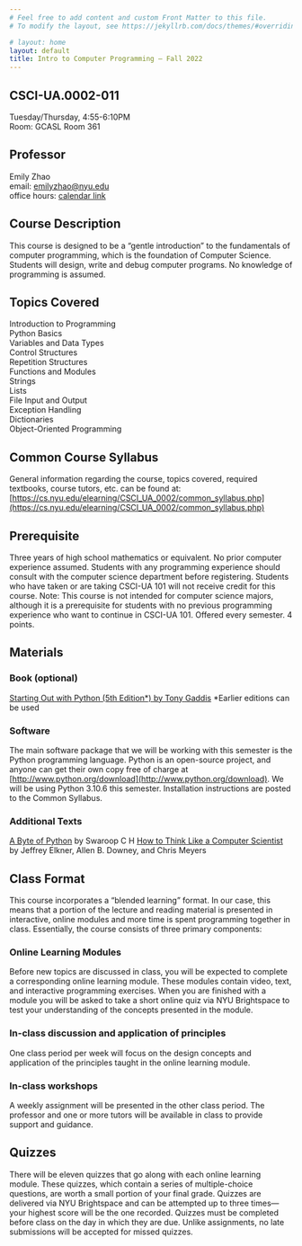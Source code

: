 ```yaml
---
# Feel free to add content and custom Front Matter to this file.
# To modify the layout, see https://jekyllrb.com/docs/themes/#overriding-theme-defaults

# layout: home
layout: default
title: Intro to Computer Programming – Fall 2022
---
```

<!-- To make sure that new lines appear as new paragraphs, put two spaces at the end of every line -->
<!-- https://stackoverflow.com/questions/15917463/embedding-markdown-in-jekyll-html -->

<div class="syllabus" markdown="1">
<div class="column-1" markdown="1">

<!-- ## Useful Links
[Brightspace](https://brightspace.nyu.edu/d2l/home/223178) | 
[Ed Forum](https://edstem.org/us/courses/23744/discussion/) | 
[Poll Everywhere](https://pollev.com/emilyzhao) -->

## CSCI-UA.0002-011
Tuesday/Thursday, 4:55-6:10PM  
Room: GCASL Room 361

## Professor
Emily Zhao  
email: emilyzhao@nyu.edu  
office hours: [calendar link](https://calendar.google.com/calendar/u/0/selfsched?sstoken=UUpJYlQwSjBaTTlufGRlZmF1bHR8OTk0MWM2MDQ2YzZkMjZhMjFhNzBmYjE2YTU1M2ZjM2I)

## Course Description
This course is designed to be a “gentle introduction” to the fundamentals of computer programming, which is the foundation of Computer Science. Students will design, write and debug computer programs. No knowledge of programming is assumed.

## Topics Covered
Introduction to Programming  
Python Basics  
Variables and Data Types  
Control Structures  
Repetition Structures  
Functions and Modules  
Strings  
Lists  
File Input and Output  
Exception Handling  
Dictionaries  
Object-Oriented Programming
</div>

<div class="column-2" markdown="1">

## Common Course Syllabus
General information regarding the course, topics covered, required textbooks, course tutors, etc. can be found at: [https://cs.nyu.edu/elearning/CSCI_UA_0002/common_syllabus.php](https://cs.nyu.edu/elearning/CSCI_UA_0002/common_syllabus.php)

## Prerequisite
Three years of high school mathematics or equivalent. No prior computer experience assumed. Students with any programming experience should consult with the computer science department before registering. Students who have taken or are taking CSCI-UA 101 will not receive credit for this course. Note: This course is not intended for computer science majors, although it is a prerequisite for students with no previous programming experience who want to continue in CSCI-UA 101. Offered every semester. 4 points.

## Materials
### Book (optional)
[Starting Out with Python (5th Edition*) by Tony Gaddis](https://www.pearson.com/store/p/starting-out-with-python/P100002991999/9780136912330)
*Earlier editions can be used

### Software
The main software package that we will be working with this semester is the Python programming language. Python is an open-source project, and anyone can get their own copy free of charge at [http://www.python.org/download](http://www.python.org/download). We will be using Python 3.10.6 this semester. Installation instructions are posted to the Common Syllabus.

### Additional Texts
[A Byte of Python](https://python.swaroopch.com/) by Swaroop C H
[How to Think Like a Computer Scientist](https://www.ict.ru.ac.za/Resources/cspw/thinkcspy3/thinkcspy3.pdf) by Jeffrey Elkner, Allen B. Downey, and Chris Meyers

## Class Format
This course incorporates a “blended learning” format. In our case, this means that a portion of the lecture and reading material is presented in interactive, online modules and more time is spent programming together in class. Essentially, the course consists of three primary components:

### Online Learning Modules
Before new topics are discussed in class, you will be expected to complete a corresponding online learning module. These modules contain video, text, and interactive programming exercises. When you are finished with a module you will be asked to take a short online quiz via NYU Brightspace to test your understanding of the concepts presented in the module.

### In-class discussion and application of principles
One class period per week will focus on the design concepts and application of the principles taught in the online learning module.

### In-class workshops
A weekly assignment will be presented in the other class period. The professor and one or more tutors will be available in class to provide support and guidance.

## Quizzes
There will be eleven quizzes that go along with each online learning module. These quizzes, which contain a series of multiple-choice questions, are worth a small portion of your final grade. Quizzes are delivered via NYU Brightspace and can be attempted up to three times—your highest score will be the one recorded. Quizzes must be completed before class on the day in which they are due. Unlike assignments, no late submissions will be accepted for missed quizzes.
</div>

</div>